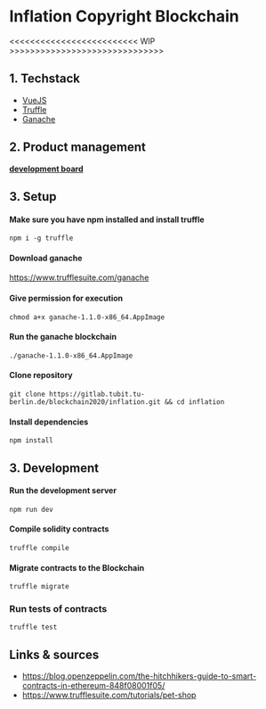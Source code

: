 # Inflation Copyright Blockchain

 <<<<<<<<<<<<<<<<<<<<<<<<< WIP >>>>>>>>>>>>>>>>>>>>>>>>>>>>>>
## 1. Techstack
- [VueJS](https://vuejs.org/v2/guide/)
- [Truffle](https://www.trufflesuite.com/docs)
- [Ganache](https://www.trufflesuite.com/ganache)

## 2. Product management

[**development board**](https://trello.com/b/IQxPefLs/backend)

## 3. Setup

#### Make sure you have npm installed and install truffle
`npm i -g truffle`

#### Download ganache
https://www.trufflesuite.com/ganache

#### Give permission for execution
`chmod a+x ganache-1.1.0-x86_64.AppImage`

#### Run the ganache blockchain
`./ganache-1.1.0-x86_64.AppImage`

#### Clone repository
`git clone https://gitlab.tubit.tu-berlin.de/blockchain2020/inflation.git && cd inflation`

#### Install dependencies
`npm install`

## 3. Development

#### Run the development server
`npm run dev`

#### Compile solidity contracts
`truffle compile`

#### Migrate contracts to the Blockchain
`truffle migrate`

### Run tests of contracts
`truffle test`

## Links & sources
- https://blog.openzeppelin.com/the-hitchhikers-guide-to-smart-contracts-in-ethereum-848f08001f05/
- https://www.trufflesuite.com/tutorials/pet-shop
